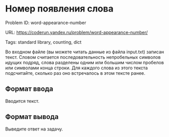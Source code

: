 # Номер появления слова

Problem ID: word-appearance-number

URL: https://coderun.yandex.ru/problem/word-appearance-number/

Tags: standard library, counting, dict

Во входном файле (вы можете читать данные из файла input.txt)
записан текст. Словом считается последовательность непробельных символов
идущих подряд, слова разделены одним или большим числом пробелов
или символами конца строки.
Для каждого слова из этого текста подсчитайте, сколько раз оно встречалось 
в этом тексте ранее.


## Формат ввода

Вводится текст.


## Формат вывода

Выведите ответ на задачу.

